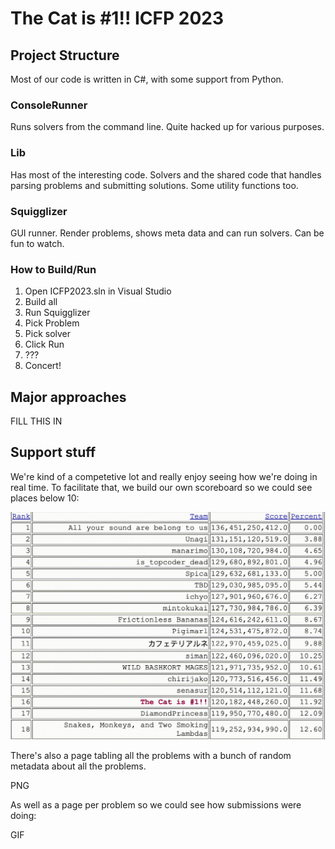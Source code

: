 # The Cat is #1!! ICFP 2023

## Project Structure

Most of our code is written in C#, with some support from Python.

### ConsoleRunner

Runs solvers from the command line. Quite hacked up for various purposes.

### Lib

Has most of the interesting code. Solvers and the shared code that handles parsing problems and submitting solutions. Some utility functions too.

### Squigglizer

GUI runner. Render problems, shows meta data and can run solvers. Can be fun to watch.

### How to Build/Run

1. Open ICFP2023.sln in Visual Studio
2. Build all
3. Run Squigglizer
4. Pick Problem
5. Pick solver
6. Click Run
7. ???
8. Concert!

## Major approaches

FILL THIS IN

## Support stuff

We're kind of a competetive lot and really enjoy seeing how we're doing in real time. To facilitate that, we build our own scoreboard so we could see places below 10:

![scoreboard](imgs/scoreboard.gif)

There's also a page tabling all the problems with a bunch of random metadata about all the problems.

PNG

As well as a page per problem so we could see how submissions were doing:

GIF
